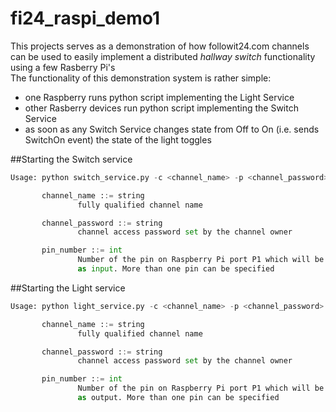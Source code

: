 # fi24_raspi_demo1

This projects serves as a demonstration of how followit24.com channels can be used to easily implement a distributed *hallway switch* functionality using a few Rasberry Pi's  
The functionality of this demonstration system is rather simple:  

- one Raspberry runs python script implementing the Light Service  
- other Rasberry devices run python script implementing the Switch Service
- as soon as any Switch Service changes state from Off to On (i.e. sends SwitchOn event) the state of the light toggles

##Starting the Switch service

```python
Usage: python switch_service.py -c <channel_name> -p <channel_password> -i <pin_number>  { -i <pin_number> }   

       channel_name ::= string
               fully qualified channel name

       channel_password ::= string
               channel access password set by the channel owner

       pin_number ::= int 
               Number of the pin on Raspberry Pi port P1 which will be used
               as input. More than one pin can be specified

```


##Starting the Light service

```python
Usage: python light_service.py -c <channel_name> -p <channel_password> -o <pin_number>  { -o <pin_number> }   

       channel_name ::= string
               fully qualified channel name

       channel_password ::= string
               channel access password set by the channel owner

       pin_number ::= int 
               Number of the pin on Raspberry Pi port P1 which will be used
               as output. More than one pin can be specified

```




